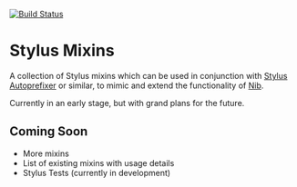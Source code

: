 [![Build Status](https://travis-ci.org/jackbrewer/stylus-mixins.png?branch=master)](https://travis-ci.org/jackbrewer/stylus-mixins)

# Stylus Mixins

A collection of Stylus mixins which can be used in conjunction with [Stylus Autoprefixer](https://github.com/jenius/autoprefixer-stylus) or similar, to mimic and extend the functionality of [Nib](http://visionmedia.github.io/nib/).

Currently in an early stage, but with grand plans for the future.

## Coming Soon

* More mixins
* List of existing mixins with usage details
* Stylus Tests (currently in development)

